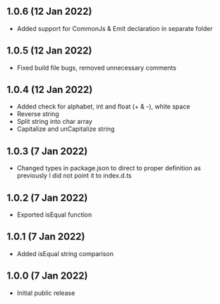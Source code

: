 ## 1.0.6 (12 Jan 2022)

-   Added support for CommonJs & Emit declaration in separate folder

## 1.0.5 (12 Jan 2022)

-   Fixed build file bugs, removed unnecessary comments

## 1.0.4 (12 Jan 2022)

-   Added check for alphabet, int and float (+ & -), white space
-   Reverse string
-   Split string into char array
-   Capitalize and unCapitalize string

## 1.0.3 (7 Jan 2022)

-   Changed types in package.json to direct to proper definition as previously I did not point it to index.d.ts

## 1.0.2 (7 Jan 2022)

-   Exported isEqual function

## 1.0.1 (7 Jan 2022)

-   Added isEqual string comparison

## 1.0.0 (7 Jan 2022)

-   Initial public release
